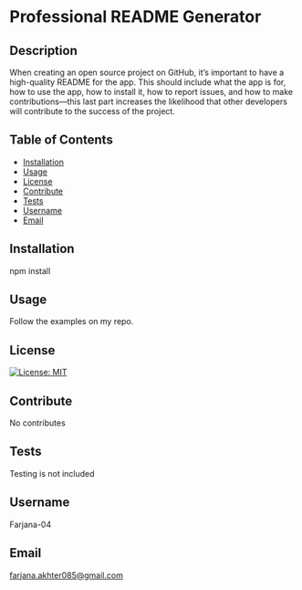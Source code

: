 # Professional README Generator

## Description
When creating an open source project on GitHub, it’s important to have a high-quality README for the app. This should include what the app is for, how to use the app, how to install it, how to report issues, and how to make contributions—this last part increases the likelihood that other developers will contribute to the success of the project.                
    
## Table of Contents
    
- [Installation](#installation)
- [Usage](#usage)
- [License](#license)
- [Contribute](#contribute)
- [Tests](#tests)
- [Username](#username)
- [Email](#email)

## Installation
npm install

## Usage
Follow the examples on my repo.


## License
[![License: MIT](https://img.shields.io/badge/License-MIT-yellow.svg)](https://opensource.org/licenses/MIT)

## Contribute
No contributes

## Tests
Testing is not included

## Username
Farjana-04

## Email
farjana.akhter085@gmail.com
